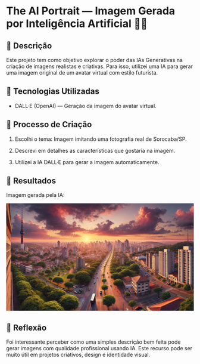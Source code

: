 
# The AI Portrait — Imagem Gerada por Inteligência Artificial 🎨🤖

## 📒 Descrição
Este projeto tem como objetivo explorar o poder das IAs Generativas na criação de imagens realistas e criativas. Para isso, utilizei uma IA para gerar uma imagem original de um avatar virtual com estilo futurista.

## 🤖 Tecnologias Utilizadas
- DALL·E (OpenAI) — Geração da imagem do avatar virtual.

## 🧐 Processo de Criação
1. Escolhi o tema: Imagem imitando uma fotografia real de Sorocaba/SP.

2. Descrevi em detalhes as características que gostaria na imagem.

3. Utilizei a IA DALL·E para gerar a imagem automaticamente.

## 🚀 Resultados
Imagem gerada pela IA:

![Meu Pais Sorocaba](./exemplos/assets/SorocabaSP.webp)

## 💭 Reflexão
Foi interessante perceber como uma simples descrição bem feita pode gerar imagens com qualidade profissional usando IA. Este recurso pode ser muito útil em projetos criativos, design e identidade visual.

